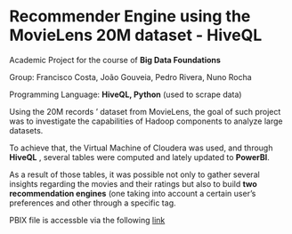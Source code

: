 # Recommender Engine using the MovieLens 20M dataset - HiveQL

Academic Project for the course of **Big Data Foundations**

Group: Francisco Costa, João Gouveia, Pedro Rivera, Nuno Rocha

Programming Language: **HiveQL, Python** (used to scrape data)

Using the 20M records ’ dataset from MovieLens, the goal of such project was to investigate the capabilities of Hadoop components to analyze large datasets.

To achieve that, the Virtual Machine of Cloudera was used, and through **HiveQL** , several tables were computed and lately updated to **PowerBI**.

As a result of those tables, it was possible not only to gather several insights regarding the movies and their ratings but also to build **two recommendation engines** (one taking into account a certain user’s preferences and other through a specific tag.

PBIX file is accessble via the following [link](https://app.powerbi.com/view?r=eyJrIjoiYjFhYzViODYtMmU5My00OTYzLWJjM2MtNTk3N2UwMmQ5NWZhIiwidCI6ImU0YmQ2OWZmLWU2ZjctNGMyZS1iMjQ3LTQxYjU0YmEyNDkwZSIsImMiOjh9)
